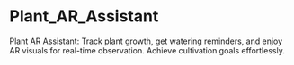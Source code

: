 # Plant_AR_Assistant
 Plant AR Assistant: Track plant growth, get watering reminders, and enjoy AR visuals for real-time observation. Achieve cultivation goals effortlessly.
